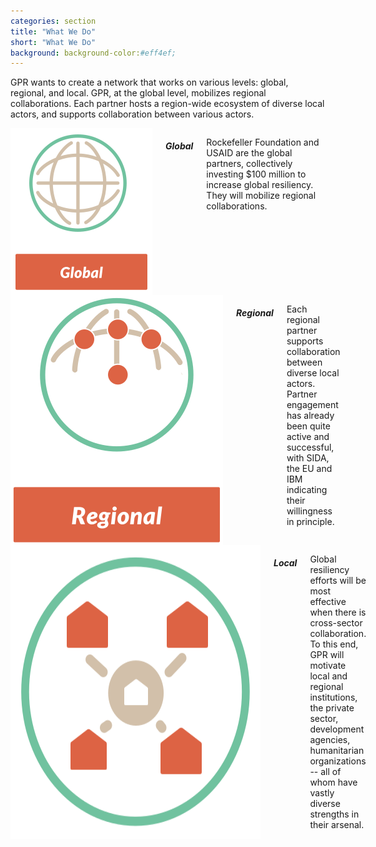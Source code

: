 ```yaml
---
categories: section
title: "What We Do"
short: "What We Do"
background: background-color:#eff4ef;
---
```



<p class="main">GPR wants to create a network that works on various levels: global,  regional, and local. GPR, at the global level, mobilizes regional collaborations. Each partner hosts a region-wide ecosystem of diverse  local actors, and supports collaboration between various actors.
</p>


<div class="row">
  <div class="medium-4 columns">
  <img src="img/global.svg" />
	<h5>Global</h5>
	<p class="captions">Rockefeller Foundation and USAID are the global partners, collectively investing $100 million to increase global resiliency. They will mobilize regional collaborations.</p>
	</div>
  <div class="medium-4 columns">
  <img src="img/regional.svg" />
  <h5>Regional</h5>
	<p class="captions">Each regional partner supports collaboration between diverse local actors. Partner engagement has already been quite active and successful, with SIDA, the EU and IBM indicating their willingness in principle. </p>
	</div>
  <div class="medium-4 columns">
  <img src="img/local.svg" />
  <h5>Local</h5>
	<p class="captions">Global resiliency efforts will be most effective when there is cross-sector collaboration. To this end, GPR will motivate local and regional institutions, the private sector, development agencies, humanitarian organizations -- all of whom have vastly diverse strengths in their arsenal.</p>
	</div>
</div>


